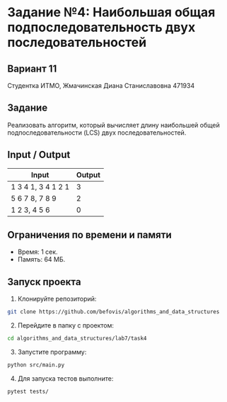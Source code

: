 # Задание №4: Наибольшая общая подпоследовательность двух последовательностей
## Вариант 11
Студентка ИТМО, Жмачинская Диана Станиславовна 471934

## Задание
Реализовать алгоритм, который вычисляет длину наибольшей общей подпоследовательности (LCS) двух последовательностей.

## Input / Output

| Input | Output |
|-----------------------|------------|
| 1 3 4 1, 3 4 1 2 1 | 3 |
| 5 6 7 8, 7 8 9 | 2 |
| 1 2 3, 4 5 6 | 0 |

## Ограничения по времени и памяти
- Время: 1 сек.
- Память: 64 МБ.

## Запуск проекта

1. Клонируйте репозиторий:
```bash
git clone https://github.com/befovis/algorithms_and_data_structures
```

2. Перейдите в папку с проектом:
```bash
cd algorithms_and_data_structures/lab7/task4
```

3. Запустите программу:
```bash
python src/main.py
```

4. Для запуска тестов выполните:
```bash
pytest tests/
```
